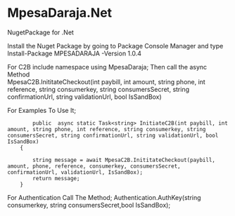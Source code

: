 # MpesaDaraja.Net
NugetPackage for .Net

Install the Nuget Package by going to Package Console Manager and type
Install-Package MPESADARAJA -Version 1.0.4

For C2B 
include namespace
using MpesaDaraja;
Then call the async Method  
MpesaC2B.InititateCheckout(int paybill, int amount, string phone, int reference, string consumerkey, string consumersSecret, string confirmationUrl, string validationUrl, bool IsSandBox)

For Examples To Use It;

            public  async static Task<string> InitiateC2B(int paybill, int amount, string phone, int reference, string consumerkey, string            consumersSecret, string confirmationUrl, string validationUrl, bool IsSandBox)
        {
           
            string message = await MpesaC2B.InititateCheckout(paybill, amount, phone, reference, consumerkey, consumersSecret, confirmationUrl, validationUrl, IsSandBox);
            return message;
        }
        
        
        
        
 For Authentication Call The Method;
         Authentication.AuthKey(string consumerkey, string consumersSecret,bool IsSandBox);
